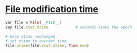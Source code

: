 [1]: http://rosettacode.org/wiki/File_modification_time

# [File modification time][1]

```ruby
var file = File(__FILE__)
say file.stat.mtime            # seconds since the epoch
 
# keep atime unchanged
# set mtime to current time
file.utime(file.stat.atime, Time.now)
```
